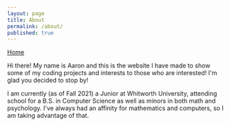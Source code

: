 ```yaml
---
layout: page
title: About
permalink: /about/
published: true
---
```

[Home](home.markdown)

Hi there! My name is Aaron and this is the website I have made to show some of my coding projects and interests to those who are interested! I'm glad you decided to stop by!

I am currently (as of Fall 2021) a Junior at Whitworth University, attending school for a B.S. in Computer Science as well as minors in both math and psychology. I've always had an affinity for mathematics and computers, so I am taking advantage of that.
